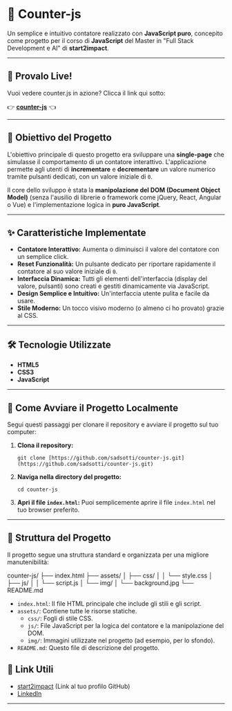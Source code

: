 # 🚀 Counter-js

Un semplice e intuitivo contatore realizzato con **JavaScript puro**, concepito come progetto per il corso di **JavaScript** del Master in "Full Stack Development e AI" di **start2impact**.

---

## 🔗 Provalo Live!

Vuoi vedere counter.js in azione? Clicca il link qui sotto:

👉 [**counter-js**](https://il-tuo-link-netlify-o-firebase-qui.netlify.app/) 👈

---

## 🎯 Obiettivo del Progetto

L'obiettivo principale di questo progetto era sviluppare una **single-page** che simulasse il comportamento di un contatore interattivo. L'applicazione permette agli utenti di **incrementare** e **decrementare** un valore numerico tramite pulsanti dedicati, con un valore iniziale di `0`.

Il core dello sviluppo è stata la **manipolazione del DOM (Document Object Model)** (senza l'ausilio di librerie o framework come jQuery, React, Angular o Vue) e l'implementazione logica in **puro JavaScript**.

---

## ✨ Caratteristiche Implementate

* **Contatore Interattivo:** Aumenta o diminuisci il valore del contatore con un semplice click.
* **Reset Funzionalità:** Un pulsante dedicato per riportare rapidamente il contatore al suo valore iniziale di `0`.
* **Interfaccia Dinamica:** Tutti gli elementi dell'interfaccia (display del valore, pulsanti) sono creati e gestiti dinamicamente via JavaScript.
* **Design Semplice e Intuitivo:** Un'interfaccia utente pulita e facile da usare.
* **Stile Moderno:** Un tocco visivo moderno (o almeno ci ho provato) grazie al CSS.

---

## 🛠️ Tecnologie Utilizzate

* **HTML5**
* **CSS3**
* **JavaScript**

---

## 🚀 Come Avviare il Progetto Localmente

Segui questi passaggi per clonare il repository e avviare il progetto sul tuo computer:

1.  **Clona il repository:**

    ```
    git clone [https://github.com/sadsotti/counter-js.git](https://github.com/sadsotti/counter-js.git)
    ```

2.  **Naviga nella directory del progetto:**
    ```
    cd counter-js
    ```

3.  **Apri il file `index.html`:**
    Puoi semplicemente aprire il file `index.html` nel tuo browser preferito.

---

## 📂 Struttura del Progetto

Il progetto segue una struttura standard e organizzata per una migliore manutenibilità:

counter-js/
├── index.html
├── assets/
│   ├── css/
│   │   └── style.css
│   ├── js/
│   │   └── script.js
│   └── img/
│       └── background.jpg
└── README.md

* `index.html`: Il file HTML principale che include gli stili e gli script.
* `assets/`: Contiene tutte le risorse statiche.
    * `css/`: Fogli di stile CSS.
    * `js/`: File JavaScript per la logica del contatore e la manipolazione del DOM.
    * `img/`: Immagini utilizzate nel progetto (ad esempio, per lo sfondo).
* `README.md`: Questo file di descrizione del progetto.

## 🔗 Link Utili

* [start2impact](https://www.start2impact.it/) (Link al tuo profilo GitHub)
* [LinkedIn](https://linkedin.com/in/lorenzo-sottile)
---